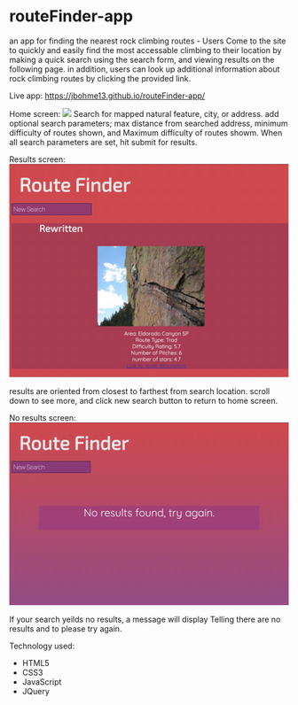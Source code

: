 # routeFinder-app
an app for finding the nearest rock climbing routes - Users Come to the site to quickly and easily find the most accessable climbing to their location by making a quick search using the search form, and viewing results on the following page.  in addition, users can look up additional information about rock climbing routes by clicking the provided link.

Live app: https://jbohme13.github.io/routeFinder-app/

Home screen:
<img src='rfHome4.png'>
Search for mapped natural feature, city, or address.  add optional search parameters; max distance from searched address, minimum difficulty of routes shown, and Maximum difficulty of routes showm.  When all search parameters are set, hit submit for results.

Results screen:
<img src='rfResults1.png'>

results are oriented from closest to farthest from search location.  scroll down to see more, and click new search button to return to home screen.

No results screen: 
<img src='rfResults3.png'>

If your search yeilds no results, a message will display Telling there are no results and to please try again.

Technology used:
- HTML5
- CSS3
- JavaScript
- JQuery

